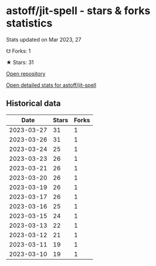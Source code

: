 # astoff/jit-spell - stars & forks statistics

Stats updated on Mar 2023, 27

☋ Forks: 1

★ Stars: 31

[Open repository](https://github.com/astoff/jit-spell)

[Open detailed stats for astoff/jit-spell](https://reviewgithub.com/rep/astoff/jit-spell)

## Historical data
| Date | Stars | Forks |
|------|-------|-------|
| 2023-03-27 | 31 | 1 | 
| 2023-03-26 | 31 | 1 | 
| 2023-03-24 | 25 | 1 | 
| 2023-03-23 | 26 | 1 | 
| 2023-03-21 | 26 | 1 | 
| 2023-03-20 | 26 | 1 | 
| 2023-03-19 | 26 | 1 | 
| 2023-03-17 | 26 | 1 | 
| 2023-03-16 | 25 | 1 | 
| 2023-03-15 | 24 | 1 | 
| 2023-03-13 | 22 | 1 | 
| 2023-03-12 | 21 | 1 | 
| 2023-03-11 | 19 | 1 | 
| 2023-03-10 | 19 | 1 | 

